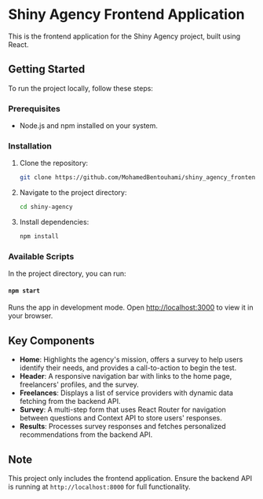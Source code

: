 # Shiny Agency Frontend Application

This is the frontend application for the Shiny Agency project, built using React.

## Getting Started

To run the project locally, follow these steps:

### Prerequisites
- Node.js and npm installed on your system.

### Installation
1. Clone the repository:
   ```bash
   git clone https://github.com/MohamedBentouhami/shiny_agency_frontend.git
   ```
2. Navigate to the project directory:
   ```bash
   cd shiny-agency
   ```
3. Install dependencies:
   ```bash
   npm install
   ```

### Available Scripts

In the project directory, you can run:

#### `npm start`
Runs the app in development mode. Open [http://localhost:3000](http://localhost:3000) to view it in your browser.


## Key Components
- **Home**: Highlights the agency's mission, offers a survey to help users identify their needs, and provides a call-to-action to begin the test.
- **Header**: A responsive navigation bar with links to the home page, freelancers' profiles, and the survey.
- **Freelances**: Displays a list of service providers with dynamic data fetching from the backend API.
- **Survey**: A multi-step form that uses React Router for navigation between questions and Context API to store users' responses.
- **Results**: Processes survey responses and fetches personalized recommendations from the backend API.


## Note
This project only includes the frontend application. Ensure the backend API is running at `http://localhost:8000` for full functionality.
